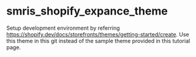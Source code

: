 # smris_shopify_expance_theme

Setup development environment by referring https://shopify.dev/docs/storefronts/themes/getting-started/create. Use this theme in this git instead of the sample theme provided in this tutorial page.

